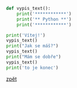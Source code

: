 ```python
def vypis_text():
    print('************')
    print('** Python **')
    print('************')

print('Vítej!')
vypis_text()
print("Jak se máš?")
vypis_text()
print("Mám se dobře")
vypis_text()
print('to je konec')
```
[zpět](../../programovani_uvod.md#úkol-3-3)